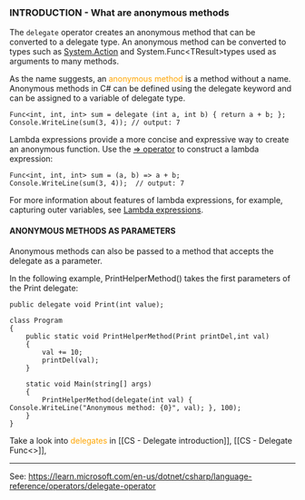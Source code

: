 
### INTRODUCTION - What are anonymous methods

The `delegate` operator creates an anonymous method that can be converted to a delegate type. An anonymous method can be converted to types such as [System.Action](https://learn.microsoft.com/en-us/dotnet/api/system.action) and System.Func\<TResult\>types used as arguments to many methods.

As the name suggests, an <span style="color:orange;">anonymous method</span> is a method without a name. 
Anonymous methods in C# can be defined using the delegate keyword and can be assigned to a variable of delegate type. 

```CSHARP 
Func<int, int, int> sum = delegate (int a, int b) { return a + b; }; Console.WriteLine(sum(3, 4)); // output: 7
```

Lambda expressions provide a more concise and expressive way to create an anonymous function. Use the [=> operator](https://learn.microsoft.com/en-us/dotnet/csharp/language-reference/operators/lambda-operator) to construct a lambda expression:

``` CSHARP 
Func<int, int, int> sum = (a, b) => a + b;
Console.WriteLine(sum(3, 4));  // output: 7
```

For more information about features of lambda expressions, for example, capturing outer variables, see [Lambda expressions](https://learn.microsoft.com/en-us/dotnet/csharp/language-reference/operators/lambda-expressions).

#### ANONYMOUS METHODS AS PARAMETERS

Anonymous methods can also be passed to a method that accepts the delegate as a parameter.

In the following example, PrintHelperMethod() takes the first parameters of the Print delegate:

```CSHARP 
public delegate void Print(int value);

class Program
{
    public static void PrintHelperMethod(Print printDel,int val)
    { 
        val += 10;
        printDel(val);
    }

    static void Main(string[] args)
    {
        PrintHelperMethod(delegate(int val) { Console.WriteLine("Anonymous method: {0}", val); }, 100);
    }
}
```

Take a look into <span style="color:orange;">delegates</span> in [[CS - Delegate introduction]], [[CS - Delegate Func<>]], 

---
See: https://learn.microsoft.com/en-us/dotnet/csharp/language-reference/operators/delegate-operator
